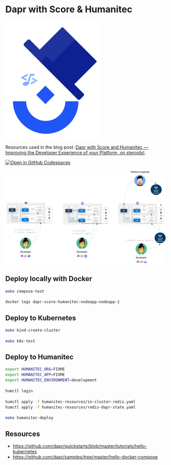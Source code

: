 # Dapr with Score & Humanitec

![](dapr-score-logo.png)

Resources used in the blog post: [Dapr with Score and Humanitec — Improving the Developer Experience of your Platform, on steroids!](https://medium.com/@mabenoit/dapr-with-score-and-humanitec-developer-experience-with-your-platform-on-steroids-a848f2de0a5a).

[![Open in GitHub Codespaces](https://github.com/codespaces/badge.svg)](https://codespaces.new/mathieu-benoit/dapr-score-humanitec)

![](dapr-hello-world.png)

## Deploy locally with Docker

```bash
make compose-test

docker logs dapr-score-humanitec-nodeapp-nodeapp-1
```

## Deploy to Kubernetes

```bash
make kind-create-cluster

make k8s-test
```

## Deploy to Humanitec

```bash
export HUMANITEC_ORG=FIXME
export HUMANITEC_APP=FIXME
export HUMANITEC_ENVIRONMENT=development

humctl login

humctl apply -f humanitec-resources/in-cluster-redis.yaml
humctl apply -f humanitec-resources/redis-dapr-state.yaml

make humanitec-deploy
```

## Resources

- https://github.com/dapr/quickstarts/blob/master/tutorials/hello-kubernetes
- https://github.com/dapr/samples/tree/master/hello-docker-compose
